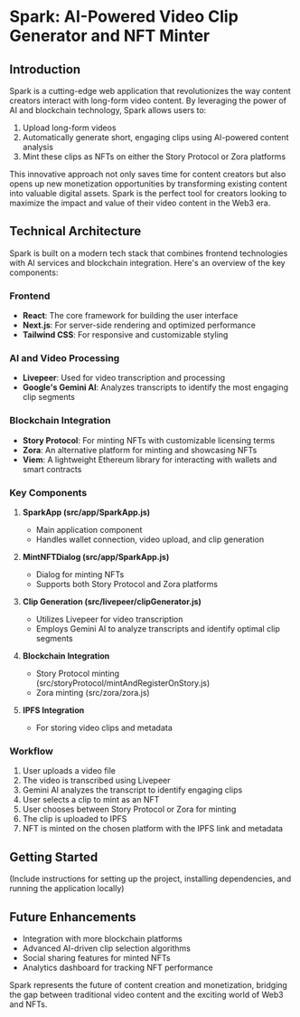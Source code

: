 # Spark: AI-Powered Video Clip Generator and NFT Minter

## Introduction

Spark is a cutting-edge web application that revolutionizes the way content creators interact with long-form video content. By leveraging the power of AI and blockchain technology, Spark allows users to:

1. Upload long-form videos
2. Automatically generate short, engaging clips using AI-powered content analysis
3. Mint these clips as NFTs on either the Story Protocol or Zora platforms

This innovative approach not only saves time for content creators but also opens up new monetization opportunities by transforming existing content into valuable digital assets. Spark is the perfect tool for creators looking to maximize the impact and value of their video content in the Web3 era.

## Technical Architecture

Spark is built on a modern tech stack that combines frontend technologies with AI services and blockchain integration. Here's an overview of the key components:

### Frontend
- **React**: The core framework for building the user interface
- **Next.js**: For server-side rendering and optimized performance
- **Tailwind CSS**: For responsive and customizable styling

### AI and Video Processing
- **Livepeer**: Used for video transcription and processing
- **Google's Gemini AI**: Analyzes transcripts to identify the most engaging clip segments

### Blockchain Integration
- **Story Protocol**: For minting NFTs with customizable licensing terms
- **Zora**: An alternative platform for minting and showcasing NFTs
- **Viem**: A lightweight Ethereum library for interacting with wallets and smart contracts

### Key Components

1. **SparkApp (src/app/SparkApp.js)**
   - Main application component
   - Handles wallet connection, video upload, and clip generation

2. **MintNFTDialog (src/app/SparkApp.js)**
   - Dialog for minting NFTs
   - Supports both Story Protocol and Zora platforms

3. **Clip Generation (src/livepeer/clipGenerator.js)**
   - Utilizes Livepeer for video transcription
   - Employs Gemini AI to analyze transcripts and identify optimal clip segments

4. **Blockchain Integration**
   - Story Protocol minting (src/storyProtocol/mintAndRegisterOnStory.js)
   - Zora minting (src/zora/zora.js)

5. **IPFS Integration**
   - For storing video clips and metadata

### Workflow

1. User uploads a video file
2. The video is transcribed using Livepeer
3. Gemini AI analyzes the transcript to identify engaging clips
4. User selects a clip to mint as an NFT
5. User chooses between Story Protocol or Zora for minting
6. The clip is uploaded to IPFS
7. NFT is minted on the chosen platform with the IPFS link and metadata

## Getting Started

(Include instructions for setting up the project, installing dependencies, and running the application locally)

## Future Enhancements

- Integration with more blockchain platforms
- Advanced AI-driven clip selection algorithms
- Social sharing features for minted NFTs
- Analytics dashboard for tracking NFT performance

Spark represents the future of content creation and monetization, bridging the gap between traditional video content and the exciting world of Web3 and NFTs.